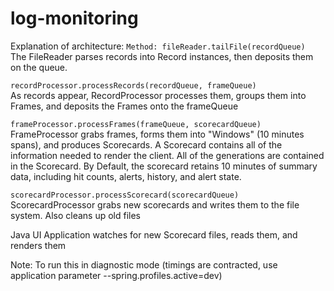 # log-monitoring
Explanation of architecture:
`Method: fileReader.tailFile(recordQueue)`  
The FileReader parses records into Record instances, then deposits them on the queue.

`recordProcessor.processRecords(recordQueue, frameQueue)`  
As records appear, RecordProcessor processes them, groups them into Frames, and deposits the Frames onto the frameQueue

`frameProcessor.processFrames(frameQueue, scorecardQueue)`  
FrameProcessor grabs frames, forms them into "Windows" (10 minutes spans), and produces Scorecards.
A Scorecard contains all of the information needed to render the client. All of the generations are contained in the 
Scorecard. By Default, the scorecard retains 10 minutes of summary data, including hit counts, alerts, history, 
and alert state.


`scorecardProcessor.processScorecard(scorecardQueue)`  
ScorecardProcessor grabs new scorecards and writes them to the file system. Also cleans up old files

Java UI Application watches for new Scorecard files, reads them, and renders them

Note: To run this in diagnostic mode (timings are contracted, use application parameter --spring.profiles.active=dev)
